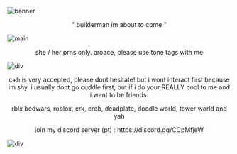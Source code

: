 ![banner](https://i.imgur.com/U0o6EWo_d.webp?maxwidth=1520&fidelity=grand)
<p align="center"> " builderman im about to come " </p>

![main](https://i.imgur.com/usOlfCT.png)

<p align="center"> she / her prns only. aroace, please use tone tags with me

![div](https://i.imgur.com/Ho1aMSV_d.webp?maxwidth=1520&fidelity=grand)

<p align="center"> c+h is very accepted, please dont hesitate! but i wont interact first because im shy. i usually dont go cuddle first, but if i do your REALLY cool to me and i want to be friends.

<p align="center"> rblx bedwars, roblox, crk, crob, deadplate, doodle world, tower world and yah 

<p align="center"> join my discord server (pt) : https://discord.gg/CCpMfjeW 

  
![div](https://i.imgur.com/yruQvmg_d.webp?maxwidth=1520&fidelity=grand)
